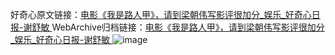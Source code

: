 好奇心原文链接：[电影《我是路人甲》，请到梁朝伟写影评很加分_娱乐_好奇心日报-谢舒敏 ](https://www.qdaily.com/articles/10529.html)
WebArchive归档链接：[电影《我是路人甲》，请到梁朝伟写影评很加分_娱乐_好奇心日报-谢舒敏 ](http://web.archive.org/web/20190623160458/https://www.qdaily.com/articles/10529.html)
![image](http://ww3.sinaimg.cn/large/007d5XDply1g3vzg0ccu4j30u04e4hdt)